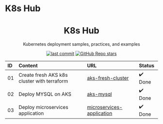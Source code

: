 # K8s Hub

<h1 align="center">K8s Hub</h1>

<p align="center">Kubernetes deployment samples, practices, and examples</p>

<p align="center">
  <a href="https://img.shields.io/github/last-commit/tungbq/k8s-hub/main"><img alt="last commit" src="https://img.shields.io/github/last-commit/tungbq/k8s-hub/main" /></a>
  <a href="https://github.com/tungbq/k8s-hub/stargazers"><img alt="GitHub Repo stars" src="https://img.shields.io/github/stars/tungbq/k8s-hub"/></a>
</p>

| ID  | Content                                     | URL                                                      | Status  |
| :-- | :------------------------------------------ | :------------------------------------------------------- | :------ |
| 01  | Create fresh AKS k8s cluster with terraform | [aks-fresh-cluster](./aks-fresh-cluster/)                | ✔️ Done |
| 02  | Deploy MYSQL on AKS                         | [aks-mysql](./aks-mysql/)                                | ✔️ Done |
| 03  | Deploy microservices application            | [microservices-application](./microservices-application) | ✔️ Done |

